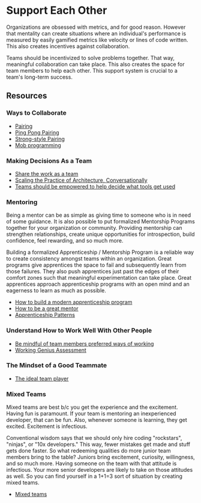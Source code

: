 # Support Each Other

Organizations are obsessed with metrics, and for good reason. However that mentality can create situations where an individual's performance is measured by easily gamified metrics like velocity or lines of code written. This also creates incentives against collaboration.

Teams should be incentivized to solve problems together. That way, meaningful collaboration can take place. This also creates the space for team members to help each other. This support system is crucial to a team's long-term success.

## Resources

### Ways to Collaborate

- [Pairing](https://github.com/97-things/97-things-every-programmer-should-know/tree/master/en/thing_64)
- [Ping Pong Pairing](https://openpracticelibrary.com/practice/ping-pong-programming/)
- [Strong-style Pairing](http://llewellynfalco.blogspot.com/2014/06/llewellyns-strong-style-pairing.html)
- [Mob programming](https://vimeo.com/241193517)

### Making Decisions As a Team

- [Share the work as a team](https://jessitron.com/2022/02/01/to-share-the-work-share/)
- [Scaling the Practice of Architecture, Conversationally](https://martinfowler.com/articles/scaling-architecture-conversationally.html)
- [Teams should be empowered to help decide what tools get used](https://cloud.google.com/architecture/devops/devops-tech-teams-empowered-to-choose-tools)

### Mentoring

Being a mentor can be as simple as giving time to someone who is in need of some guidance. It is also possible to put formalized Mentorship Programs together for your organization or community. Providing mentorship can strengthen relationships, create unique opportunities for introspection, build confidence, feel rewarding, and so much more.

Building a formalized Apprenticeship / Mentorship Program is a reliable way to create consistency amongst teams within an organization. Great programs give apprentices the space to fail and subsequently learn from those failures. They also push apprentices just past the edges of their comfort zones such that meaningful experimentation can take place. Great apprentices approach apprenticeship programs with an open mind and an eagerness to learn as much as possible.

- [How to build a modern apprenticeship program](https://www.youtube.com/watch?v=ZKRghzP9H7M)
- [How to be a great mentor](https://railsconf.org/watch/workshops/the-secrets-of-successful-mentors?t=5201)
- [Apprenticeship Patterns](https://www.barnesandnoble.com/w/apprenticeship-patterns-dave-hoover/1110832729)

### Understand How to Work Well With Other People

- [Be mindful of team members preferred ways of working](https://vimeo.com/241742427)
- [Working Genius Assessment](https://www.youtube.com/watch?v=L90qkyBfYFI)

### The Mindset of a Good Teammate

- [The ideal team player](https://leaders.com/articles/leadership/ideal-team-player/)

### Mixed Teams

Mixed teams are best b/c you get the experience and the excitement. Having fun is paramount. If your team is mentoring an inexperienced developer, that can be fun. Also, whenever someone is learning, they get excited. Excitement is infectious.

Conventional wisdom says that we should only hire coding "rockstars", "ninjas", or "10x developers." This way, fewer mistakes get made and stuff gets done faster. So what redeeming qualities do more junior team members bring to the table? Juniors bring excitement, curiosity, willingness, and so much more. Having someone on the team with that attitude is infectious. Your more senior developers are likely to take on those attitudes as well. So you can find yourself in a 1+1=3 sort of situation by creating mixed teams.

- [Mixed teams](https://selleo.com/blog/why-mixed-skill-level-teams-are-for-you)
